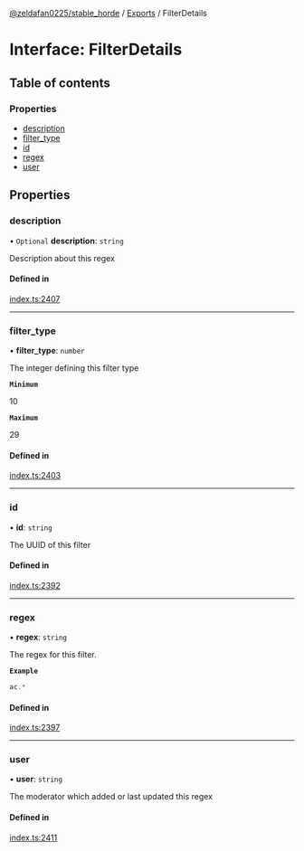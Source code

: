 [@zeldafan0225/stable_horde](../readme.md) / [Exports](../modules.md) / FilterDetails

# Interface: FilterDetails

## Table of contents

### Properties

- [description](FilterDetails.md#description)
- [filter\_type](FilterDetails.md#filter_type)
- [id](FilterDetails.md#id)
- [regex](FilterDetails.md#regex)
- [user](FilterDetails.md#user)

## Properties

### description

• `Optional` **description**: `string`

Description about this regex

#### Defined in

[index.ts:2407](https://github.com/ZeldaFan0225/stable_horde/blob/b03d78a/index.ts#L2407)

___

### filter\_type

• **filter\_type**: `number`

The integer defining this filter type

**`Minimum`**

10

**`Maximum`**

29

#### Defined in

[index.ts:2403](https://github.com/ZeldaFan0225/stable_horde/blob/b03d78a/index.ts#L2403)

___

### id

• **id**: `string`

The UUID of this filter

#### Defined in

[index.ts:2392](https://github.com/ZeldaFan0225/stable_horde/blob/b03d78a/index.ts#L2392)

___

### regex

• **regex**: `string`

The regex for this filter.

**`Example`**

```ts
ac.*
```

#### Defined in

[index.ts:2397](https://github.com/ZeldaFan0225/stable_horde/blob/b03d78a/index.ts#L2397)

___

### user

• **user**: `string`

The moderator which added or last updated this regex

#### Defined in

[index.ts:2411](https://github.com/ZeldaFan0225/stable_horde/blob/b03d78a/index.ts#L2411)
